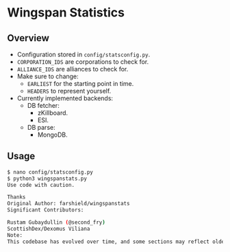 # Wingspan Statistics

## Overview

- Configuration stored in `config/statsconfig.py`.
- `CORPORATION_IDS` are corporations to check for.
- `ALLIANCE_IDS` are alliances to check for.
- Make sure to change:
  - `EARLIEST` for the starting point in time.
  - `HEADERS` to represent yourself.
- Currently implemented backends:
  - DB fetcher:
    - zKillboard.
    - ESI.
  - DB parse:
    - MongoDB.

## Usage

```bash
$ nano config/statsconfig.py
$ python3 wingspanstats.py
Use code with caution.

Thanks
Original Author: farshield/wingspanstats
Significant Contributors:

Rustam Gubaydullin (@second_fry)
ScottishDex/Dexomus Viliana
Note:
This codebase has evolved over time, and some sections may reflect older coding practices or dependencies. The code is now considered almost fully functional, thanks to contributions from ScottishDex/Dexomus Viliana. Additional documentation is being developed to ensure the code remains maintainable and doesn't become redundant again.
